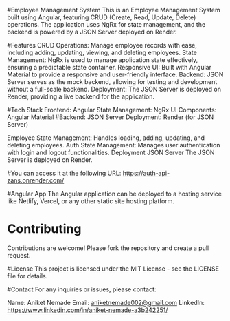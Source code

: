 
 #Employee Management System
This is an Employee Management System built using Angular, featuring CRUD (Create, Read, Update, Delete) operations. The application uses NgRx for state management, and the backend is powered by a JSON Server deployed on Render.

#Features
CRUD Operations: Manage employee records with ease, including adding, updating, viewing, and deleting employees.
State Management: NgRx is used to manage application state effectively, ensuring a predictable state container.
Responsive UI: Built with Angular Material to provide a responsive and user-friendly interface.
Backend: JSON Server serves as the mock backend, allowing for testing and development without a full-scale backend.
Deployment: The JSON Server is deployed on Render, providing a live backend for the application.

#Tech Stack
Frontend: Angular
State Management: NgRx
UI Components: Angular Material
#Backend: JSON Server
Deployment: Render (for JSON Server)




Employee State Management: Handles loading, adding, updating, and deleting employees.
Auth State Management: Manages user authentication with login and logout functionalities.
Deployment
JSON Server
The JSON Server is deployed on Render. 

#You can access it at the following URL:
 https://auth-api-zans.onrender.com/



#Angular App
The Angular application can be deployed to a hosting service like Netlify, Vercel, or any other static site hosting platform.



# Contributing
Contributions are welcome! Please fork the repository and create a pull request.

#License
This project is licensed under the MIT License - see the LICENSE file for details.

#Contact
For any inquiries or issues, please contact:

Name: Aniket Nemade
Email: aniketnemade002@gmail.com
LinkedIn: https://www.linkedin.com/in/aniket-nemade-a3b242251/

